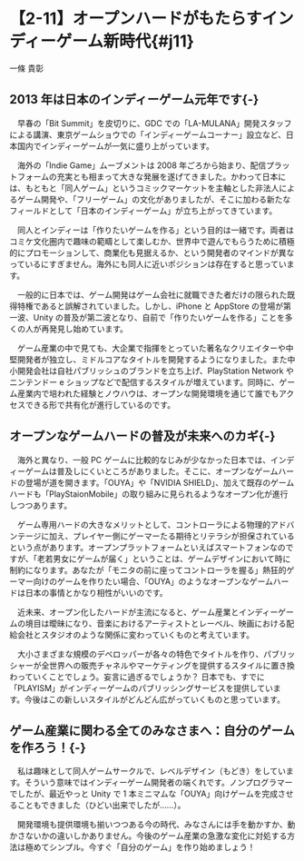 # 【2-11】オープンハードがもたらすインディーゲーム新時代{#j11}

<div class="author">一條 貴彰</div>

## 2013 年は日本のインディーゲーム元年です{-}

　早春の「Bit Summit」を皮切りに、GDC での「LA-MULANA」開発スタッフによる講演、東京ゲームショウでの「インディーゲームコーナー」設立など、日本国内でインディーゲームが一気に盛り上がっています。

　海外の「Indie Game」ムーブメントは 2008 年ごろから始まり、配信プラットフォームの充実とも相まって大きな発展を遂げてきました。かわって日本には、もともと「同人ゲーム」というコミックマーケットを主軸とした非法人によるゲーム開発や、「フリーゲーム」の文化がありましたが、そこに加わる新たなフィールドとして「日本のインディーゲーム」が立ち上がってきています。

　同人とインディーは「作りたいゲームを作る」という目的は一緒です。両者はコミケ文化圏内で趣味の範疇として楽しむか、世界中で遊んでもらうために積極的にプロモーションして、商業化も見据えるか、という開発者のマインドが異なっているにすぎません。海外にも同人に近いポジションは存在すると思っています。

　一般的に日本では、ゲーム開発はゲーム会社に就職できた者だけの限られた既得特権であると誤解されていました。しかし、iPhone と AppStore の登場が第一波、Unity の普及が第二波となり、自前で「作りたいゲームを作る」ことを多くの人が再発見し始めています。

　ゲーム産業の中で見ても、大企業で指揮をとっていた著名なクリエイターや中堅開発者が独立し、ミドルコアなタイトルを開発するようになりました。また中小開発会社は自社パブリッシュのブランドを立ち上げ、PlayStation Network やニンテンドー e ショップなどで配信するスタイルが増えています。同時に、ゲーム産業内で培われた経験とノウハウは、オープンな開発環境を通じて誰でもアクセスできる形で共有化が進行しているのです。

## オープンなゲームハードの普及が未来へのカギ{-}

　海外と異なり、一般 PC ゲームに比較的なじみが少なかった日本では、インディーゲームは普及しにくいところがありました。そこに、オープンなゲームハードの登場が道を開きます。「OUYA」や「NVIDIA SHIELD」、加えて既存のゲームハードも「PlayStaionMobile」の取り組みに見られるようなオープン化が進行しつつあります。

　ゲーム専用ハードの大きなメリットとして、コントローラによる物理的アドバンテージに加え、プレイヤー側にゲーマーたる期待とリテラシが担保されているという点があります。オープンプラットフォームといえばスマートフォンなのですが、「老若男女にゲームが届く」ということは、ゲームデザインにおいて時に制約になります。あなたが「モニタの前に座ってコントローラを握る」熱狂的ゲーマー向けのゲームを作りたい場合、「OUYA」のようなオープンなゲームハードは日本の事情とかなり相性がいいのです。

　近未来、オープン化したハードが主流になると、ゲーム産業とインディーゲームの境目は曖昧になり、音楽におけるアーティストとレーベル、映画における配給会社とスタジオのような関係に変わっていくものと考えています。

　大小さまざまな規模のデベロッパーが各々の特色でタイトルを作り、パブリッシャーが全世界への販売チャネルやマーケティングを提供するスタイルに置き換わっていくことでしょう。妄言に過ぎるでしょうか？ 日本でも、すでに「PLAYISM」がインディーゲームのパブリッシングサービスを提供しています。今後はこの新しいスタイルがどんどん広がっていくものと思っています。

## ゲーム産業に関わる全てのみなさまへ：自分のゲームを作ろう！{-}

　私は趣味として同人ゲームサークルで、レベルデザイン（もどき）をしています。そういう意味ではインディーゲーム開発者の端くれです。ノンプログラマーでしたが、最近やっと Unity で 1 本ミニマムな「OUYA」向けゲームを完成させることもできました（ひどい出来でしたが……）。

　開発環境も提供環境も揃いつつある今の時代、みなさんには手を動かすか、動かさないかの違いしかありません。今後のゲーム産業の急激な変化に対処する方法は極めてシンプル。今すぐ「自分のゲーム」を作り始めましょう！
